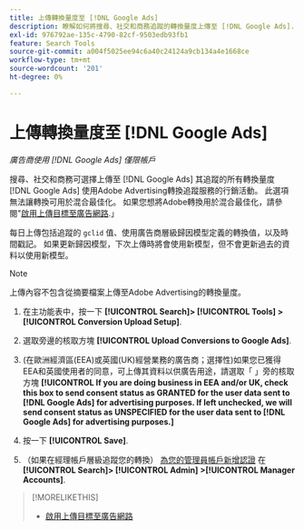 ```yaml
---
title: 上傳轉換量度至 [!DNL Google Ads]
description: 瞭解如何將搜尋、社交和商務追蹤的轉換量度上傳至 [!DNL Google Ads].
exl-id: 976792ae-135c-4790-82cf-9503edb93fb1
feature: Search Tools
source-git-commit: a004f5025ee94c6a40c24124a9cb134a4e1668ce
workflow-type: tm+mt
source-wordcount: '201'
ht-degree: 0%

---
```


# 上傳轉換量度至 [!DNL Google Ads]

*廣告商使用 [!DNL Google Ads] 僅限帳戶*

搜尋、社交和商務可選擇上傳至 [!DNL Google Ads] 其追蹤的所有轉換量度 [!DNL Google Ads] 使用Adobe Advertising轉換追蹤服務的行銷活動。 此選項無法讓轉換可用於混合最佳化。 如果您想將Adobe轉換用於混合最佳化，請參閱&quot;[啟用上傳目標至廣告網路](objective-upload-to-networks.md).」

每日上傳包括追蹤的 `gclid` 值、使用廣告商層級歸因模型定義的轉換值，以及時間戳記。 如果更新歸因模型，下次上傳時將會使用新模型，但不會更新過去的資料以使用新模型。

>[!NOTE]
>
>上傳內容不包含從摘要檔案上傳至Adobe Advertising的轉換量度。

1. 在主功能表中，按一下 **[!UICONTROL Search]> [!UICONTROL Tools] >[!UICONTROL Conversion Upload Setup]**.

1. 選取旁邊的核取方塊 **[!UICONTROL Upload Conversions to Google Ads]**.

1. (在歐洲經濟區(EEA)或英國(UK)經營業務的廣告商；選擇性)如果您已獲得EEA和英國使用者的同意，可上傳其資料以供廣告用途，請選取「 」旁的核取方塊 **[!UICONTROL If you are doing business in EEA and/or UK, check this box to send consent status as GRANTED for the user data sent to [!DNL Google Ads] for advertising purposes. If left unchecked, we will send consent status as UNSPECIFIED for the user data sent to [!DNL Google Ads] for advertising purposes.]**

1. 按一下 **[!UICONTROL Save]**.

1. （如果在經理帳戶層級追蹤您的轉換） [為您的管理員帳戶新增認證](/help/search-social-commerce/admin/manager-accounts.md) 在 **[!UICONTROL Search]> [!UICONTROL Admin] >[!UICONTROL Manager Accounts]**.

>[!MORELIKETHIS]
>
>* [啟用上傳目標至廣告網路](objective-upload-to-networks.md)
